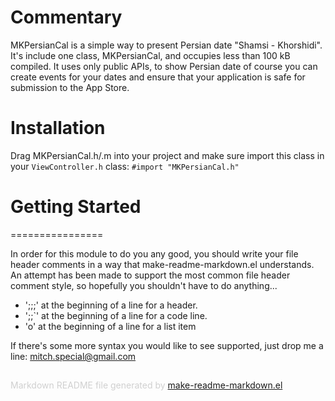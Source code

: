 Commentary
==========

MKPersianCal is a simple way to present Persian date "Shamsi - Khorshidi". It's include one class, MKPersianCal, and occupies less than 100 kB compiled. It uses only public APIs, to show Persian date of course you can create events for your dates and ensure that your application is safe for submission to the App Store.

Installation
============

Drag  MKPersianCal.h/.m into your project and make sure import this class in your `ViewController.h` class:
`#import "MKPersianCal.h"`

Getting Started
===


================

In order for this module to do you any good, you should write your
file header comments in a way that make-readme-markdown.el
understands. An attempt has been made to support the most common
file header comment style, so hopefully you shouldn't have to do
anything...

* ';;;' at the beginning of a line for a header.
* ';;`' at the beginning of a line for a code line.
* 'o' at the beginning of a line for a list item

If there's some more syntax you would like to see supported, just
drop me a line: mitch.special@gmail.com

<div style="padding-top:15px;color: #d0d0d0;">
Markdown README file generated by
<a href="https://github.com/mgalgs/make-readme-markdown">make-readme-markdown.el</a>
</div>
